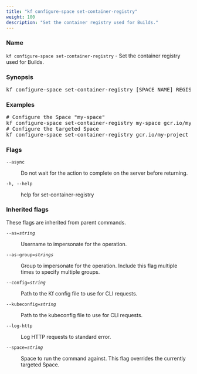 ```yaml
---
title: "kf configure-space set-container-registry"
weight: 100
description: "Set the container registry used for Builds."
---
```

### Name

<code translate="no">kf configure-space set-container-registry</code> - Set the container registry used for Builds.

### Synopsis

<pre translate="no">kf configure-space set-container-registry [SPACE_NAME] REGISTRY [flags]</pre>

### Examples

<pre translate="no">
# Configure the Space &#34;my-space&#34;
kf configure-space set-container-registry my-space gcr.io/my-project
# Configure the targeted Space
kf configure-space set-container-registry gcr.io/my-project
</pre>

### Flags

<dl>
<dt><code translate="no">--async</code></dt>
<dd><p>Do not wait for the action to complete on the server before returning.</p>
</dd>
<dt><code translate="no">-h, --help</code></dt>
<dd><p>help for set-container-registry</p>
</dd>
</dl>


### Inherited flags

These flags are inherited from parent commands.

<dl>
<dt><code translate="no">--as=<var translate="no">string</var></code></dt>
<dd><p>Username to impersonate for the operation.</p>
</dd>
<dt><code translate="no">--as-group=<var translate="no">strings</var></code></dt>
<dd><p>Group to impersonate for the operation. Include this flag multiple times to specify multiple groups.</p>
</dd>
<dt><code translate="no">--config=<var translate="no">string</var></code></dt>
<dd><p>Path to the Kf config file to use for CLI requests.</p>
</dd>
<dt><code translate="no">--kubeconfig=<var translate="no">string</var></code></dt>
<dd><p>Path to the kubeconfig file to use for CLI requests.</p>
</dd>
<dt><code translate="no">--log-http</code></dt>
<dd><p>Log HTTP requests to standard error.</p>
</dd>
<dt><code translate="no">--space=<var translate="no">string</var></code></dt>
<dd><p>Space to run the command against. This flag overrides the currently targeted Space.</p>
</dd>
</dl>


